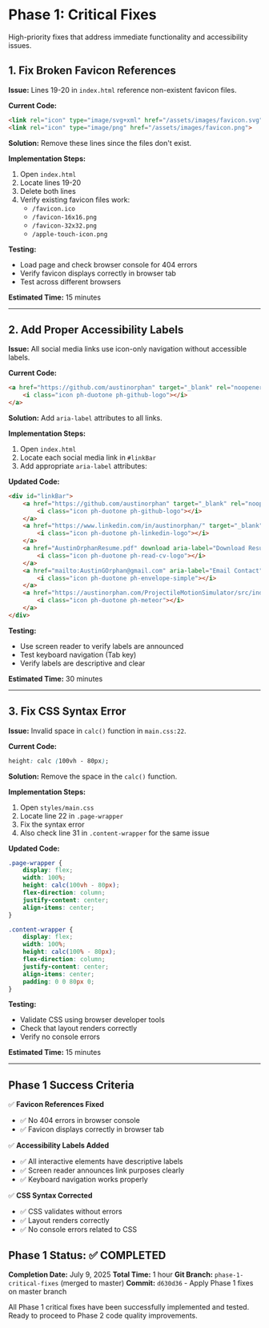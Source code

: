# Phase 1: Critical Fixes

High-priority fixes that address immediate functionality and accessibility issues.

## 1. Fix Broken Favicon References

**Issue:** Lines 19-20 in `index.html` reference non-existent favicon files.

**Current Code:**
```html
<link rel="icon" type="image/svg+xml" href="/assets/images/favicon.svg">
<link rel="icon" type="image/png" href="/assets/images/favicon.png">
```

**Solution:** Remove these lines since the files don't exist.

**Implementation Steps:**
1. Open `index.html`
2. Locate lines 19-20
3. Delete both lines
4. Verify existing favicon files work:
   - `/favicon.ico`
   - `/favicon-16x16.png`
   - `/favicon-32x32.png`
   - `/apple-touch-icon.png`

**Testing:**
- Load page and check browser console for 404 errors
- Verify favicon displays correctly in browser tab
- Test across different browsers

**Estimated Time:** 15 minutes

---

## 2. Add Proper Accessibility Labels

**Issue:** All social media links use icon-only navigation without accessible labels.

**Current Code:**
```html
<a href="https://github.com/austinorphan" target="_blank" rel="noopener noreferrer">
    <i class="icon ph-duotone ph-github-logo"></i>
</a>
```

**Solution:** Add `aria-label` attributes to all links.

**Implementation Steps:**
1. Open `index.html`
2. Locate each social media link in `#linkBar`
3. Add appropriate `aria-label` attributes:

**Updated Code:**
```html
<div id="linkBar">
    <a href="https://github.com/austinorphan" target="_blank" rel="noopener noreferrer" aria-label="GitHub Profile">
        <i class="icon ph-duotone ph-github-logo"></i>
    </a>
    <a href="https://www.linkedin.com/in/austinorphan/" target="_blank" rel="noopener noreferrer" aria-label="LinkedIn Profile">
        <i class="icon ph-duotone ph-linkedin-logo"></i>
    </a>
    <a href="AustinOrphanResume.pdf" download aria-label="Download Resume">
        <i class="icon ph-duotone ph-read-cv-logo"></i>
    </a>
    <a href="mailto:AustinGOrphan@gmail.com" aria-label="Email Contact">
        <i class="icon ph-duotone ph-envelope-simple"></i>
    </a>
    <a href="https://austinorphan.com/ProjectileMotionSimulator/src/index.html" aria-label="Projectile Motion Simulator Project">
        <i class="icon ph-duotone ph-meteor"></i>
    </a>
</div>
```

**Testing:**
- Use screen reader to verify labels are announced
- Test keyboard navigation (Tab key)
- Verify labels are descriptive and clear

**Estimated Time:** 30 minutes

---

## 3. Fix CSS Syntax Error

**Issue:** Invalid space in `calc()` function in `main.css:22`.

**Current Code:**
```css
height: calc (100vh - 80px);
```

**Solution:** Remove the space in the `calc()` function.

**Implementation Steps:**
1. Open `styles/main.css`
2. Locate line 22 in `.page-wrapper`
3. Fix the syntax error
4. Also check line 31 in `.content-wrapper` for the same issue

**Updated Code:**
```css
.page-wrapper {
    display: flex;
    width: 100%;
    height: calc(100vh - 80px);
    flex-direction: column;
    justify-content: center;
    align-items: center;
}

.content-wrapper {
    display: flex;
    width: 100%;
    height: calc(100% - 80px);
    flex-direction: column;
    justify-content: center;
    align-items: center;
    padding: 0 0 80px 0;
}
```

**Testing:**
- Validate CSS using browser developer tools
- Check that layout renders correctly
- Verify no console errors

**Estimated Time:** 15 minutes

---

## Phase 1 Success Criteria

✅ **Favicon References Fixed**
- ✅ No 404 errors in browser console
- ✅ Favicon displays correctly in browser tab

✅ **Accessibility Labels Added**
- ✅ All interactive elements have descriptive labels
- ✅ Screen reader announces link purposes clearly
- ✅ Keyboard navigation works properly

✅ **CSS Syntax Corrected**
- ✅ CSS validates without errors
- ✅ Layout renders correctly
- ✅ No console errors related to CSS

## Phase 1 Status: ✅ COMPLETED

**Completion Date:** July 9, 2025
**Total Time:** 1 hour
**Git Branch:** `phase-1-critical-fixes` (merged to master)
**Commit:** `d630d36` - Apply Phase 1 fixes on master branch

All Phase 1 critical fixes have been successfully implemented and tested. Ready to proceed to Phase 2 code quality improvements.